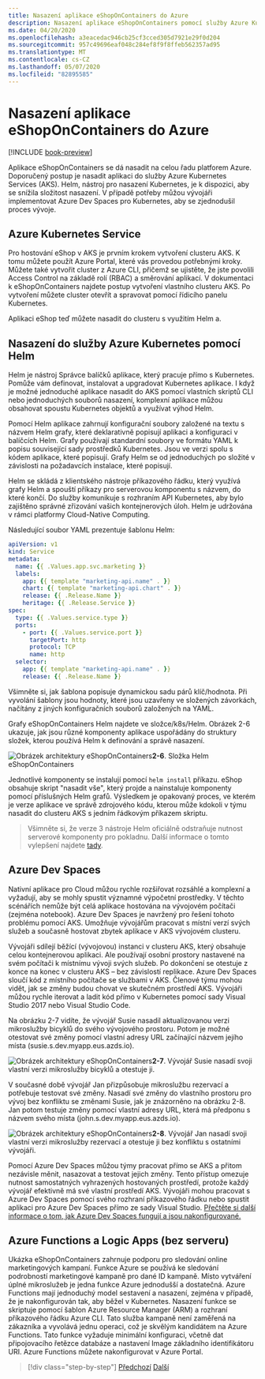 ```yaml
---
title: Nasazení aplikace eShopOnContainers do Azure
description: Nasazení aplikace eShopOnContainers pomocí služby Azure Kubernetes, Helm a DevSpaces.
ms.date: 04/20/2020
ms.openlocfilehash: a3eacedac946cb25cf3cced305d7921e29f0d204
ms.sourcegitcommit: 957c49696eaf048c284ef8f9f8ffeb562357ad95
ms.translationtype: MT
ms.contentlocale: cs-CZ
ms.lasthandoff: 05/07/2020
ms.locfileid: "82895585"
---
```

# <a name="deploying-eshoponcontainers-to-azure"></a>Nasazení aplikace eShopOnContainers do Azure

[!INCLUDE [book-preview](../../../includes/book-preview.md)]

Aplikace eShopOnContainers se dá nasadit na celou řadu platforem Azure. Doporučený postup je nasadit aplikaci do služby Azure Kubernetes Services (AKS). Helm, nástroj pro nasazení Kubernetes, je k dispozici, aby se snížila složitost nasazení. V případě potřeby můžou vývojáři implementovat Azure Dev Spaces pro Kubernetes, aby se zjednodušil proces vývoje.

## <a name="azure-kubernetes-service"></a>Azure Kubernetes Service

Pro hostování eShop v AKS je prvním krokem vytvoření clusteru AKS. K tomu můžete použít Azure Portal, které vás provedou potřebnými kroky. Můžete také vytvořit cluster z Azure CLI, přičemž se ujistěte, že jste povolili Access Control na základě rolí (RBAC) a směrování aplikací. V dokumentaci k eShopOnContainers najdete postup vytvoření vlastního clusteru AKS. Po vytvoření můžete cluster otevřít a spravovat pomocí řídicího panelu Kubernetes.

Aplikaci eShop teď můžete nasadit do clusteru s využitím Helm a.

## <a name="deploying-to-azure-kubernetes-service-using-helm"></a>Nasazení do služby Azure Kubernetes pomocí Helm

Helm je nástroj Správce balíčků aplikace, který pracuje přímo s Kubernetes. Pomůže vám definovat, instalovat a upgradovat Kubernetes aplikace. I když je možné jednoduché aplikace nasadit do AKS pomocí vlastních skriptů CLI nebo jednoduchých souborů nasazení, komplexní aplikace můžou obsahovat spoustu Kubernetes objektů a využívat výhod Helm.

Pomocí Helm aplikace zahrnují konfigurační soubory založené na textu s názvem Helm grafy, které deklarativně popisují aplikaci a konfiguraci v balíčcích Helm. Grafy používají standardní soubory ve formátu YAML k popisu související sady prostředků Kubernetes. Jsou ve verzi spolu s kódem aplikace, které popisují. Grafy Helm se od jednoduchých po složité v závislosti na požadavcích instalace, které popisují.

Helm se skládá z klientského nástroje příkazového řádku, který využívá grafy Helm a spouští příkazy pro serverovou komponentu s názvem, do které končí. Do služby komunikuje s rozhraním API Kubernetes, aby bylo zajištěno správné zřizování vašich kontejnerových úloh. Helm je udržována v rámci platformy Cloud-Native Computing.

Následující soubor YAML prezentuje šablonu Helm:

```yaml
apiVersion: v1
kind: Service
metadata:
  name: {{ .Values.app.svc.marketing }}
  labels:
    app: {{ template "marketing-api.name" . }}
    chart: {{ template "marketing-api.chart" . }}
    release: {{ .Release.Name }}
    heritage: {{ .Release.Service }}
spec:
  type: {{ .Values.service.type }}
  ports:
    - port: {{ .Values.service.port }}
      targetPort: http
      protocol: TCP
      name: http
  selector:
    app: {{ template "marketing-api.name" . }}
    release: {{ .Release.Name }}
```

Všimněte si, jak šablona popisuje dynamickou sadu párů klíč/hodnota. Při vyvolání šablony jsou hodnoty, které jsou uzavřeny ve složených závorkách, načítány z jiných konfiguračních souborů založených na YAML.

Grafy eShopOnContainers Helm najdete ve složce/k8s/Helm. Obrázek 2-6 ukazuje, jak jsou různé komponenty aplikace uspořádány do struktury složek, kterou používá Helm k definování a správě nasazení.

![Obrázek architektury](./media/eshoponcontainers-helm-folder.png)
eShopOnContainers**2-6**. Složka Helm eShopOnContainers

Jednotlivé komponenty se instalují pomocí `helm install` příkazu. eShop obsahuje skript "nasadit vše", který projde a nainstaluje komponenty pomocí příslušných Helm grafů. Výsledkem je opakovaný proces, ve kterém je verze aplikace ve správě zdrojového kódu, kterou může kdokoli v týmu nasadit do clusteru AKS s jedním řádkovým příkazem skriptu.

> Všimněte si, že verze 3 nástroje Helm oficiálně odstraňuje nutnost serverové komponenty pro pokladnu. Další informace o tomto vylepšení najdete [tady](https://medium.com/better-programming/why-is-tiller-missing-in-helm-3-2347c446714).

## <a name="azure-dev-spaces"></a>Azure Dev Spaces

Nativní aplikace pro Cloud můžou rychle rozšiřovat rozsáhlé a komplexní a vyžadují, aby se mohly spustit významné výpočetní prostředky. V těchto scénářích nemůže být celá aplikace hostována na vývojovém počítači (zejména notebook). Azure Dev Spaces je navržený pro řešení tohoto problému pomocí AKS. Umožňuje vývojářům pracovat s místní verzí svých služeb a současně hostovat zbytek aplikace v AKS vývojovém clusteru.

Vývojáři sdílejí běžící (vývojovou) instanci v clusteru AKS, který obsahuje celou kontejnerovou aplikaci. Ale používají osobní prostory nastavené na svém počítači k místnímu vývoji svých služeb. Po dokončení se otestuje z konce na konec v clusteru AKS – bez závislostí replikace. Azure Dev Spaces sloučí kód z místního počítače se službami v AKS. Členové týmu mohou vidět, jak se změny budou chovat ve skutečném prostředí AKS. Vývojáři můžou rychle iterovat a ladit kód přímo v Kubernetes pomocí sady Visual Studio 2017 nebo Visual Studio Code.

Na obrázku 2-7 vidíte, že vývojář Susie nasadil aktualizovanou verzi mikroslužby bicyklů do svého vývojového prostoru. Potom je možné otestovat své změny pomocí vlastní adresy URL začínající názvem jejího místa (susie.s.dev.myapp.eus.azds.io).

![Obrázek architektury](./media/azure-devspaces-one.png)
eShopOnContainers**2-7**. Vývojář Susie nasadí svoji vlastní verzi mikroslužby bicyklů a otestuje ji.

V současné době vývojář Jan přizpůsobuje mikroslužbu rezervací a potřebuje testovat své změny. Nasadí své změny do vlastního prostoru pro vývoj bez konfliktu se změnami Susie, jak je znázorněno na obrázku 2-8. Jan potom testuje změny pomocí vlastní adresy URL, která má předponu s názvem svého místa (john.s.dev.myapp.eus.azds.io).

![Obrázek architektury](./media/azure-devspaces-two.png)
eShopOnContainers**2-8**. Vývojář Jan nasadí svoji vlastní verzi mikroslužby rezervací a otestuje ji bez konfliktu s ostatními vývojáři.

Pomocí Azure Dev Spaces můžou týmy pracovat přímo se AKS a přitom nezávisle měnit, nasazovat a testovat jejich změny. Tento přístup omezuje nutnost samostatných vyhrazených hostovaných prostředí, protože každý vývojář efektivně má své vlastní prostředí AKS. Vývojáři mohou pracovat s Azure Dev Spaces pomocí svého rozhraní příkazového řádku nebo spustit aplikaci pro Azure Dev Spaces přímo ze sady Visual Studio. [Přečtěte si další informace o tom, jak Azure Dev Spaces fungují a jsou nakonfigurované.](https://docs.microsoft.com/azure/dev-spaces/how-dev-spaces-works)

## <a name="azure-functions-and-logic-apps-serverless"></a>Azure Functions a Logic Apps (bez serveru)

Ukázka eShopOnContainers zahrnuje podporu pro sledování online marketingových kampaní. Funkce Azure se používá ke sledování podrobností marketingové kampaně pro dané ID kampaně. Místo vytváření úplné mikroslužeb je jedna funkce Azure jednodušší a dostatečná. Azure Functions mají jednoduchý model sestavení a nasazení, zejména v případě, že je nakonfigurován tak, aby běžel v Kubernetes. Nasazení funkce se skriptuje pomocí šablon Azure Resource Manager (ARM) a rozhraní příkazového řádku Azure CLI. Tato služba kampaně není zaměřená na zákazníka a vyvolává jednu operaci, což je skvělým kandidátem na Azure Functions. Tato funkce vyžaduje minimální konfiguraci, včetně dat připojovacího řetězce databáze a nastavení Image základního identifikátoru URI. Azure Functions můžete nakonfigurovat v Azure Portal.

>[!div class="step-by-step"]
>[Předchozí](map-eshoponcontainers-azure-services.md)
>[Další](centralized-configuration.md)
